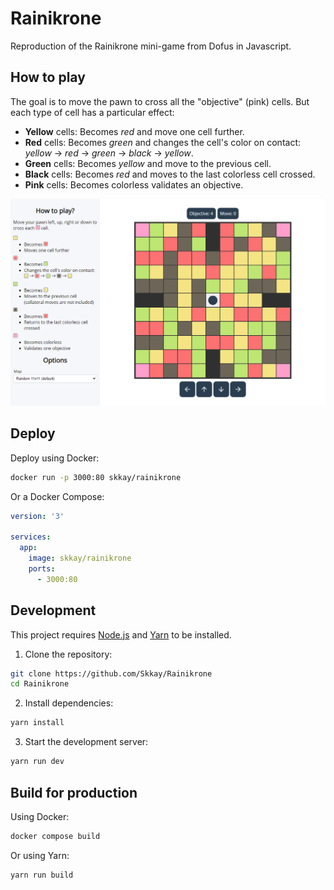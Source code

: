 # Rainikrone

Reproduction of the Rainikrone mini-game from Dofus in Javascript.

## How to play

The goal is to move the pawn to cross all the "objective" (pink) cells. But each type of cell has a particular effect:

- **Yellow** cells: Becomes _red_ and move one cell further.
- **Red** cells: Becomes _green_ and changes the cell's color on contact: _yellow_ -> _red_ -> _green_ -> _black_ -> _yellow_.
- **Green** cells: Becomes _yellow_ and move to the previous cell.
- **Black** cells: Becomes _red_ and moves to the last colorless cell crossed.
- **Pink** cells: Becomes colorless validates an objective.

![screenshot](screenshot.png)

## Deploy

Deploy using Docker:

```bash
docker run -p 3000:80 skkay/rainikrone
```

Or a Docker Compose:

```yml
version: '3'

services:
  app:
    image: skkay/rainikrone
    ports:
      - 3000:80
```

## Development

This project requires [Node.js](https://nodejs.org/) and [Yarn](https://yarnpkg.com/) to be installed.

1. Clone the repository:

```bash
git clone https://github.com/Skkay/Rainikrone
cd Rainikrone
```

2. Install dependencies:

```bash
yarn install
```

3. Start the development server:

```bash
yarn run dev
```

## Build for production

Using Docker:

```bash
docker compose build
```

Or using Yarn:

```bash
yarn run build
```
